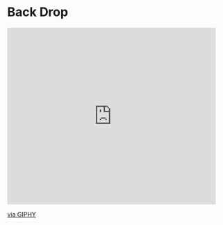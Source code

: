 # Back Drop

<iframe src="https://giphy.com/embed/vbskquPOohCLi6PLPl" width="480" height="406" frameBorder="0" class="giphy-embed" allowFullScreen></iframe><p><a href="https://giphy.com/gifs/vbskquPOohCLi6PLPl">via GIPHY</a></p>
